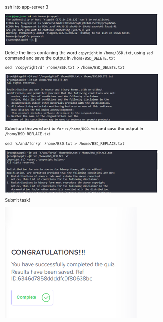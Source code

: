 ssh into app-server 3

![](./img/kode.PNG)

Delete the lines containing the word `copyright` in `/home/BSD.txt`, using `sed` command and save the output in `/home/BSD_DELETE.txt`

`sed '/copyright/d' /home/BSD.txt > /home/BSD_DELETE.txt`

![](./img/Kode2.PNG)

Substitue the word `and` to `for` in `/home/BSD.txt` and save the output in `/home/BSD_REPLACE.txt`

`sed 's/and/for/g' /home/BSD.txt > /home/BSD_REPLACE.txt`

![](./img/Kode3.PNG)

Submit task!

![](./img/Kode4.PNG)
